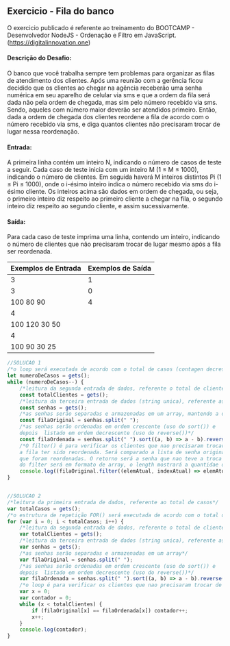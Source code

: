 ## Exercicio - Fila do banco

O exercicio publicado é referente ao treinamento do BOOTCAMP - Desenvolvedor NodeJS - Ordenação e Filtro em JavaScript.(https://digitalinnovation.one)


#### Descrição do Desafio:

O banco que você trabalha sempre tem problemas para organizar as filas de atendimento dos clientes.
Após uma reunião com a gerência ficou decidido que os clientes ao chegar na agência receberão uma senha numérica em seu aparelho de celular via sms e que a ordem da fila será dada não pela ordem de chegada, mas sim pelo número recebido via sms. Sendo, aqueles com número maior deverão ser atendidos primeiro.
Então, dada a ordem de chegada dos clientes reordene a fila de acordo com o número recebido via sms, e diga quantos clientes não precisaram trocar de lugar nessa reordenação.


#### Entrada:

A primeira linha contém um inteiro N, indicando o número de casos de teste a seguir.
Cada caso de teste inicia com um inteiro M (1 ≤ M ≤ 1000), indicando o número de clientes. Em seguida haverá M inteiros distintos Pi (1 ≤ Pi ≤ 1000), onde o i-ésimo inteiro indica o número recebido via sms do i-ésimo cliente.
Os inteiros acima são dados em ordem de chegada, ou seja, o primeiro inteiro diz respeito ao primeiro cliente a chegar na fila, o segundo inteiro diz respeito ao segundo cliente, e assim sucessivamente.


#### Saída:

Para cada caso de teste imprima uma linha, contendo um inteiro, indicando o número de clientes que não precisaram trocar de lugar mesmo após a fila ser reordenada.

Exemplos de Entrada  | Exemplos de Saída
------------- | -------------
3 | 1
3 | 0
100 80 90 | 4
4 |
100 120 30 50 |
4 |
100 90 30 25 |


```javascript
//SOLUCAO 1
/*o loop será executada de acordo com o total de casos (contagen decrescente)*/
let numeroDeCasos = gets();
while (numeroDeCasos--) {
    /*leitura da segunda entrada de dados, referente o total de clientes*/
    const totalClientes = gets();
    /*leitura da terceira entrada de dados (string unica), referente as senhas dos clientes*/
    const senhas = gets();
    /*as senhas serão separadas e armazenadas em um array, mantendo a ordem original*/
    const filaOriginal = senhas.split(" ");
    /*as senhas serão ordenadas em ordem crescente (uso do sort()) e 
    depois  listado em ordem decrescente (uso do reverse())*/
    const filaOrdenada = senhas.split(" ").sort((a, b) => a - b).reverse();
    /*O filter() é para verificar os clientes que nao precisaram trocar de lugar, mesmo após 
    a fila ter sido reordenada. Será comparado a lista de senha original, com a lista de senhas 
    que foram reordenadas. O retorno será a senha que nao teve a troca de posição, como o retorno 
    do filter será em formato de array, o length mostrará a quantidae de senhas que não trocaram de posição*/
    console.log((filaOriginal.filter((elemAtual, indexAtual) => elemAtual === filaOrdenada[indexAtual])).length);
}


//SOLUCAO 2
/*leitura da primeira entrada de dados, referente ao total de casos*/
var totalCasos = gets();
/*o estrutura de repetição FOR() será executada de acordo com o total de casos*/
for (var i = 0; i < totalCasos; i++) {
    /*leitura da segunda entrada de dados, referente o total de clientes*/
    var totalClientes = gets();
    /*leitura da terceira entrada de dados (string unica), referente as senhas dos clientes*/
    var senhas = gets();
    /*as senhas serão separadas e armazenadas em um array*/
    var filaOriginal = senhas.split(" ");
    /*as senhas serão ordenadas em ordem crescente (uso do sort()) e 
    depois  listado em ordem decrescente (uso do reverse())*/
    var filaOrdenada = senhas.split(" ").sort((a, b) => a - b).reverse();
    /*o loop é para verificar os clientes que nao precisaram trocar de lugar mesmo após a fila ser reordenada*/
    var x = 0;
    var contador = 0;
    while (x < totalClientes) {
        if (filaOriginal[x] == filaOrdenada[x]) contador++;
        x++;
    }
    console.log(contador);
}
```

